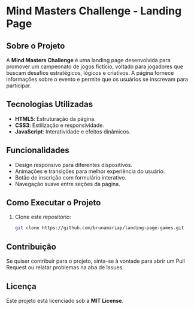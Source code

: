 # Mind Masters Challenge - Landing Page

## Sobre o Projeto

A **Mind Masters Challenge** é uma landing page desenvolvida para promover um campeonato de jogos fictício, voltado para jogadores que buscam desafios estratégicos, lógicos e criativos. A página fornece informações sobre o evento e permite que os usuários se inscrevam para participar.

## Tecnologias Utilizadas

- **HTML5**: Estruturação da página.
- **CSS3**: Estilização e responsividade.
- **JavaScript**: Interatividade e efeitos dinâmicos.

## Funcionalidades

- Design responsivo para diferentes dispositivos.
- Animações e transições para melhor experiência do usuário.
- Botão de inscrição com formulário interativo.
- Navegação suave entre seções da página.

## Como Executar o Projeto

1. Clone este repositório:
   ```bash
   git clone https://github.com/brunamariap/landing-page-games.git
   ```

## Contribuição

Se quiser contribuir para o projeto, sinta-se à vontade para abrir um Pull Request ou relatar problemas na aba de Issues.

## Licença

Este projeto está licenciado sob a **MIT License**.


